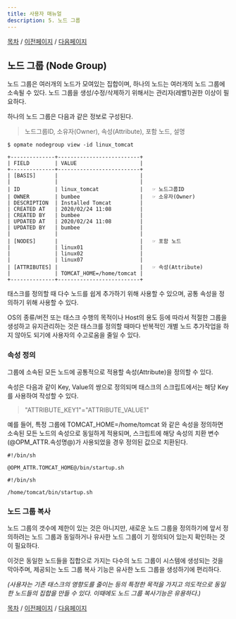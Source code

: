 ```yaml
---
title: 사용자 매뉴얼
description: 5. 노드 그룹
---
```


[목차](UserManual.md) / [이전페이지](UserManual4.md) / [다음페이지](UserManual6.md)

## 노드 그룹 (Node Group)

노드 그룹은 여러개의 노드가 모여있는 집합이며, 하나의 노드는 여러개의 노드 그룹에 소속될 수 있다.
노드 그룹을 생성/수정/삭제하기 위해서는 관리자(레벨1)권한 이상이 필요하다.

하나의 노드 그룹은 다음과 같은 정보로 구성된다.
> 노드그룹ID, 소유자(Owner), 속성(Attribute), 포함 노드, 설명

```
$ opmate nodegroup view -id linux_tomcat

+--------------+--------------------------+
| FIELD        | VALUE                    |
+--------------+--------------------------+
| [BASIS]      |                          |
|              |                          |
| ID           | linux_tomcat             |   ☞ 노드그룹ID
| OWNER        | bumbee                   |   ☞ 소유자(Owner)
| DESCRIPTION  | Installed Tomcat         |
| CREATED AT   | 2020/02/24 11:08         |
| CREATED BY   | bumbee                   |
| UPDATED AT   | 2020/02/24 11:08         |
| UPDATED BY   | bumbee                   |
|              |                          |
| [NODES]      |                          |   ☞ 포함 노드
|              | linux01                  |
|              | linux02                  |
|              | linux07                  |
| [ATTRIBUTES] |                          |   ☞ 속성(Attribute)
|              | TOMCAT_HOME=/home/tomcat |
+--------------+--------------------------+
```

태스크를 정의할 때 다수 노드를 쉽게 추가하기 위해 사용할 수 있으며, 공통 속성을 정의하기 위해 사용할 수 있다.

OS의 종류/버전 또는 태스크 수행의 목적이나 Host의 용도 등에 따라서 적절한 그룹을 생성하고 유지관리하는 것은 
태스크를 정의할 때마다 반복적인 개별 노드 추가작업을 하지 않아도 되기에 사용자의 수고로움을 줄일 수 있다.

### 속성 정의

그룹에 소속된 모든 노드에 공통적으로 적용할 속성(Attribute)을 정의할 수 있다.

속성은 다음과 같이 Key, Value의 쌍으로 정의되며 태스크의 스크립트에서는 해당 Key를 사용하여 작성할 수 있다.
> "ATTRIBUTE_KEY1"="ATTRIBUTE_VALUE1"

예를 들어, 특정 그룹에 TOMCAT_HOME=/home/tomcat 와 같은 속성을 정의하면 소속된 모든 노드의 속성으로 동일하게 적용되며, 스크립트에 해당 속성의 치환 변수(@OPM_ATTR.속성명@)가 사용되었을 경우 정의된 값으로 치환된다.

```
#!/bin/sh

@OPM_ATTR.TOMCAT_HOME@/bin/startup.sh
```

```
#!/bin/sh

/home/tomcat/bin/startup.sh
```

### 노드 그룹 복사

노드 그룹의 갯수에 제한이 있는 것은 아니지만, 새로운 노드 그룹을 정의하기에 앞서 정의하려는 노드 그룹과 동일하거나 유사한 노드 그룹이 기 정의되어 있는지 확인하는 것이 필요하다.

이것은 동일한 노드들을 집합으로 가지는 다수의 노드 그룹이 시스템에 생성되는 것을 막아주며, 제공되는 노드 그룹 복사 기능은 유사한 노드 그룹을 생성하기에 편리하다. 

*(사용자는 기존 태스크의 영향도를 줄이는 등의 특정한 목적을 가지고 의도적으로 동일한 노드들의 집합을 만들 수 있다. 이때에도 노드 그룹 복사기능은 유용하다.)* 

[목차](UserManual.md) / [이전페이지](UserManual4.md) / [다음페이지](UserManual6.md)